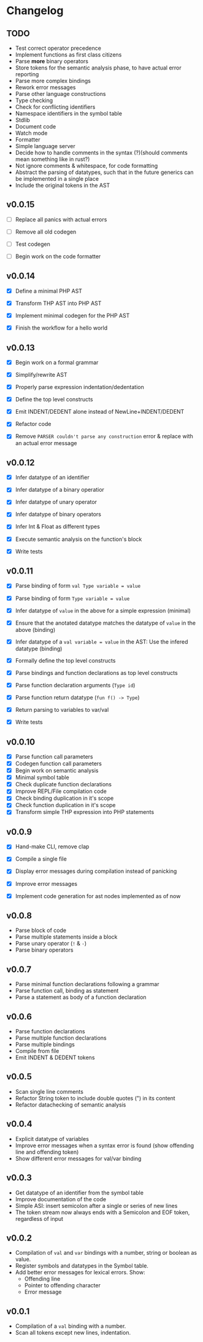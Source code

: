 # Changelog

## TODO

- Test correct operator precedence
- Implement functions as first class citizens
- Parse __more__ binary operators
- Store tokens for the semantic analysis phase, to have actual error reporting
- Parse more complex bindings
- Rework error messages
- Parse other language constructions
- Type checking
- Check for conflicting identifiers
- Namespace identifiers in the symbol table
- Stdlib
- Document code
- Watch mode
- Formatter
- Simple language server
- Decide how to handle comments in the syntax (?)(should comments mean something like in rust?)
- Not ignore comments & whitespace, for code formatting
- Abstract the parsing of datatypes, such that in the future generics can be implemented in a single place
- Include the original tokens in the AST


## v0.0.15

- [ ] Replace all panics with actual errors
- [ ] Remove all old codegen
- [ ] Test codegen
- [ ] Begin work on the code formatter


## v0.0.14

- [x] Define a minimal PHP AST
- [x] Transform THP AST into PHP AST
- [x] Implement minimal codegen for the PHP AST
- [x] Finish the workflow for a hello world


## v0.0.13

- [x] Begin work on a formal grammar
- [x] Simplify/rewrite AST
- [x] Properly parse expression indentation/dedentation
- [x] Define the top level constructs
- [x] Emit INDENT/DEDENT alone instead of NewLine+INDENT/DEDENT
- [x] Refactor code
- [x] Remove `PARSER couldn't parse any construction` error & replace with an actual error message


## v0.0.12

- [x] Infer datatype of an identifier
- [x] Infer datatype of a binary operatior
- [x] Infer datatype of unary operator
- [x] Infer datatype of binary operators
- [x] Infer Int & Float as different types
- [x] Execute semantic analysis on the function's block
- [x] Write tests


## v0.0.11

- [x] Parse binding of form `val Type variable = value`
- [x] Parse binding of form `Type variable = value`
- [x] Infer datatype of `value` in the above for a simple expression (minimal)
- [x] Ensure that the anotated datatype matches the datatype of `value` in the above (binding)
- [x] Infer datatype of a `val variable = value` in the AST: Use the infered datatype (binding)
- [x] Formally define the top level constructs
- [x] Parse bindings and function declarations as top level constructs
- [x] Parse function declaration arguments (`Type id`)
- [x] Parse function return datatype (`fun f() -> Type`)
- [x] Return parsing to variables to var/val
- [x] Write tests


## v0.0.10

- [x] Parse function call parameters
- [x] Codegen function call parameters
- [x] Begin work on semantic analysis
- [x] Minimal symbol table
- [x] Check duplicate function declarations
- [x] Improve REPL/File compilation code
- [x] Check binding duplication in it's scope
- [x] Check function duplication in it's scope
- [x] Transform simple THP expression into PHP statements

## v0.0.9

- [x] Hand-make CLI, remove clap
- [x] Compile a single file
- [x] Display error messages during compilation instead of panicking
- [x] Improve error messages
- [x] Implement code generation for ast nodes implemented as of now



## v0.0.8

- Parse block of code
- Parse multiple statements inside a block
- Parse unary operator (`!` & `-`)
- Parse binary operators


## v0.0.7

- Parse minimal function declarations following a grammar
- Parse function call, binding as statement
- Parse a statement as body of a function declaration


## v0.0.6

- Parse function declarations
- Parse multiple function declarations
- Parse multiple bindings
- Compile from file
- Emit INDENT & DEDENT tokens


## v0.0.5

- Scan single line comments
- Refactor String token to include double quotes (") in its content
- Refactor datachecking of semantic analysis

## v0.0.4

- Explicit datatype of variables
- Improve error messages when a syntax error is found (show offending line and offending token)
- Show different error messages for val/var binding

## v0.0.3

- Get datatype of an identifier from the symbol table
- Improve documentation of the code
- Simple ASI: insert semicolon after a single or series of new lines
- The token stream now always ends with a Semicolon and EOF token, regardless of input

## v0.0.2

- Compilation of `val` and `var` bindings with a number, string or boolean as value.
- Register symbols and datatypes in the Symbol table.
- Add better error messages for lexical errors. Show:
    - Offending line
    - Pointer to offending character
    - Error message


## v0.0.1

- Compilation of a `val` binding with a number.
- Scan all tokens except new lines, indentation.

